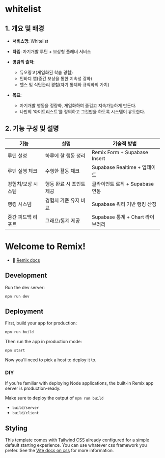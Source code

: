 # whitelist

## 1. 개요 및 배경

- **서비스명**: Whitelist

- **타입**: 자기개발 루틴 + 보상형 플래너 서비스

- **영감의 출처**:
  - 듀오링고(게임화된 학습 경험)
  - 인바디 앱(중간 보상을 통한 지속성 강화)
  - 헬스 및 식단관리 경험(자기 통제와 규칙화의 가치)

- **목표**:
  - 자기개발 행동을 정량화, 게임화하여 즐겁고 지속가능하게 만든다.
  - 나만의 ‘화이트리스트’를 정의하고 그것만을 하도록 시스템이 유도한다.





## 2. 기능 구성 및 설명


| 기능         | 설명             | 기술적 방법                       |
| ------------ | ---------------- | ------------------------------ |
| 루틴 설정      | 하루에 할 행동 정리    | Remix Form + Supabase Insert   |
| 루틴 실행 체크   | 수행한 활동 체크      | Supabase Realtime + 업데이트      |
| 경험치/보상 시스템 | 행동 완료 시 포인트 제공 | 클라이언트 로직 + Supabase 연동     |
| 랭킹 시스템     | 경험치 기준 유저 비교   | Supabase 쿼리 기반 랭킹 산정       |
| 중간 피드백 리포트 | 그래프/통계 제공      | Supabase 통계 + Chart 라이브러리  |
















# Welcome to Remix!

- 📖 [Remix docs](https://remix.run/docs)

## Development

Run the dev server:

```shellscript
npm run dev
```

## Deployment

First, build your app for production:

```sh
npm run build
```

Then run the app in production mode:

```sh
npm start
```

Now you'll need to pick a host to deploy it to.

### DIY

If you're familiar with deploying Node applications, the built-in Remix app server is production-ready.

Make sure to deploy the output of `npm run build`

- `build/server`
- `build/client`

## Styling

This template comes with [Tailwind CSS](https://tailwindcss.com/) already configured for a simple default starting experience. You can use whatever css framework you prefer. See the [Vite docs on css](https://vitejs.dev/guide/features.html#css) for more information.

